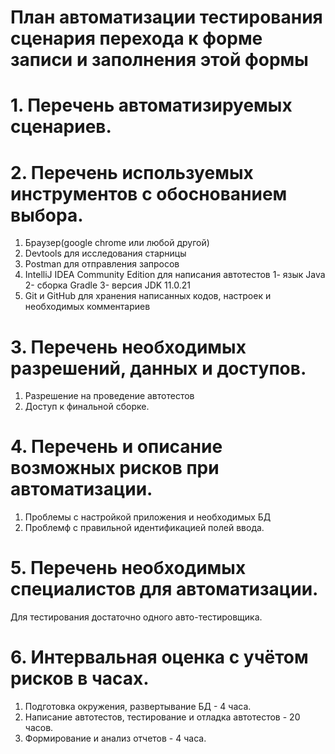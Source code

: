 # План автоматизации тестирования сценария перехода к форме записи и заполнения этой формы
# 1. Перечень автоматизируемых сценариев.
# 2. Перечень используемых инструментов с обоснованием выбора.
1) Браузер(google chrome или любой другой) 
2) Devtools для исследования старницы
3) Postman для отправления запросов
4) IntelliJ IDEA Community Edition для написания автотестов
   1- язык Java
   2- сборка Gradle
   3- версия JDK 11.0.21
5) Git и GitHub для хранения написанных кодов, настроек и необходимых комментариев
# 3. Перечень необходимых разрешений, данных и доступов.
1) Разрешение на проведение автотестов 
2) Доступ к финальной сборке.
# 4. Перечень и описание возможных рисков при автоматизации.
1) Проблемы с настройкой приложения и необходимых БД
2) Проблемф с правильной идентификацией полей ввода.
# 5. Перечень необходимых специалистов для автоматизации.
Для тестирования достаточно одного авто-тестировщика.
# 6. Интервальная оценка с учётом рисков в часах.
1) Подготовка окружения, развертывание БД - 4 часа.
2) Написание автотестов, тестирование и отладка автотестов - 20 часов.
3) Формирование и анализ отчетов - 4 часа.
